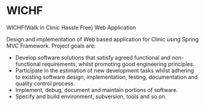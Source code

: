 # WICHF
WICHF(Walk in Clinic Hassle Free) Web Application

Design and implementation of Web based application for Clinic using Spring MVC Framework.  Project goals are:

* Develop software solutions that satisfy agreed functional and non-functional requirements, whilst promoting good engineering principles.<br/>
* Participate in the estimation of new development tasks whilst adhering to existing software design, implementation, testing, documentation and quality control process.<br/>
* Implement, debug, document and maintain portions of software.<br/>
* Specify and build environment, subversion, tools and so on.
